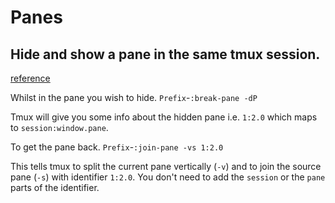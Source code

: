 # Panes
## Hide and show a pane in the same tmux session.

[reference](https://itectec.com/unixlinux/how-to-hide-a-tmux-pane/)

Whilst in the pane you wish to hide.
`Prefix`-`:break-pane -dP`

Tmux will give you some info about the hidden pane i.e. `1:2.0` which maps to `session:window.pane`.

To get the pane back.
`Prefix`-`:join-pane -vs 1:2.0`

This tells tmux to split the current pane vertically (`-v`) and to join the source pane (`-s`) with identifier `1:2.0`.
You don't need to add the `session` or the `pane` parts of the identifier.
